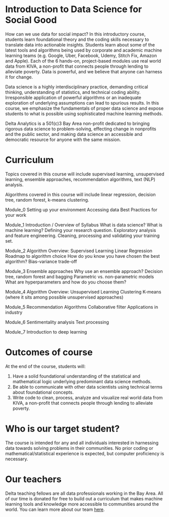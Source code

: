 # Introduction to Data Science for Social Good

How can we use data for social impact? In this introductory course, students learn foundational theory and the coding skills necessary to translate data into actionable insights. Students learn about some of the latest tools and algorithms being used by corporate and academic machine learning teams (e.g. Google, Uber, Facebook, Udemy, Stitch Fix, Amazon and Apple). Each of the 6 hands-on, project-based modules use real world data from KIVA, a non-profit that connects people through lending to alleviate poverty. Data is powerful, and we believe that anyone can harness it for change.

Data science is a highly interdisciplinary practice, demanding critical thinking, understanding of statistics, and technical coding ability. Irresponsible application of powerful algorithms or an inadequate exploration of underlying assumptions can lead to spurious results. In this course, we emphasize the fundamentals of proper data science and expose students to what is possible using sophisticated machine learning methods. 

Delta Analytics is a 501(c)3 Bay Area non-profit dedicated to bringing rigorous data science to problem-solving, effecting change in nonprofits and the public sector, and making data science an accessible and democratic resource for anyone with the same mission. 

# Curriculum

Topics covered in this course will include supervised learning, unsupervised learning, ensemble approaches, recommendation algorithms, text (NLP) analysis.

Algorithms covered in this course will include linear regression, decision tree, random forest, k-means clustering.

Module_0
Setting up your environment
Accessing data
Best Practices for your work

Module_1
Introduction / Overview of Syllabus 
What is data science? What is machine learning? 
Defining your research question. 
Exploratory analysis and feature engineering.
Cleaning, processing and validating your training set.

Module_2
Algorithm Overview: Supervised Learning
Linear Regression
Roadmap to algorithm choice
How do you know you have chosen the best algorithm? 
Bias-variance trade-off

Module_3
Ensemble approaches 
Why use an ensemble approach?
Decision tree, random forest and bagging
Parametric vs. non-parametric models
What are hyperparameters and how do you choose them? 

Module_4
Algorithm Overview: Unsupervised Learning
Clustering 
K-means (where it sits among possible unsupervised approaches)

Module_5
Recommendation Algorithms
Collaborative filter
Applications in industry

Module_6
Sentimentality analysis
Text processing

Module_7
Introduction to deep learning

# Outcomes of course

At the end of the course, students will:
1) Have a solid foundational understanding of the statistical and mathematical logic underlying predominant data science methods.
2) Be able to communicate with other data scientists using technical terms about foundational concepts.
3) Write code to clean, process, analyze and visualize real world data from KIVA, a non-profit that connects people through lending to alleviate poverty.

# Who is our target student?

The course is intended for any and all individuals interested in harnessing data towards solving problems in their communities. No prior coding or mathematical/statistical experience is expected, but computer proficiency is necessary.

# Our teachers

Delta teaching fellows are all data professionals working in the Bay Area. All of our time is donated for free to build out a curriculum that makes machine learning tools and knowledge more accessible to communities around the world. You can learn more about our team [here](http://www.deltanalytics.org/delta-teaching-fellows.html).
